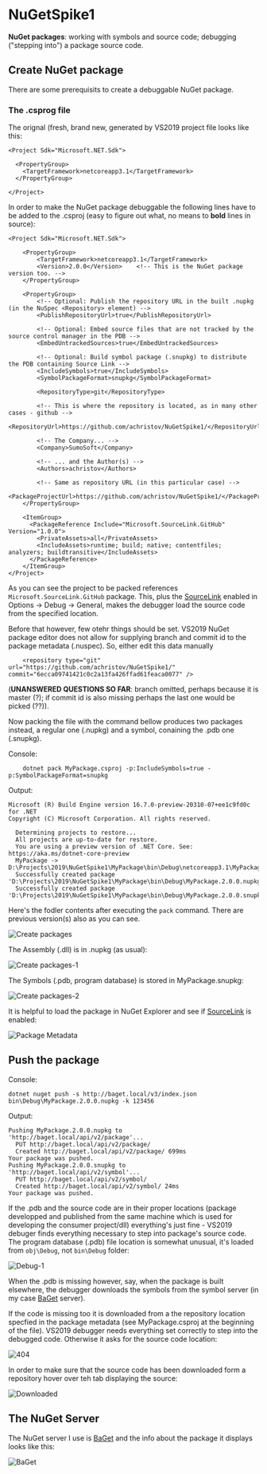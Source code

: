 # NuGetSpike1
**NuGet packages**: working with symbols and source code; debugging ("stepping into") a package source code.

## Create NuGet package ##

There are some prerequisits to create a debuggable NuGet package.

### The .csprog file ###
The orignal (fresh, brand new, generated by VS2019 project file looks like this:
```
<Project Sdk="Microsoft.NET.Sdk">

  <PropertyGroup>
    <TargetFramework>netcoreapp3.1</TargetFramework>
  </PropertyGroup>

</Project>
```

In order to make the NuGet package debuggable the following lines have to be added to the .csproj (easy to figure out what, no means to **bold** lines in source):
```
<Project Sdk="Microsoft.NET.Sdk">

    <PropertyGroup>
        <TargetFramework>netcoreapp3.1</TargetFramework>
        <Version>2.0.0</Version>    <!-- This is the NuGet package version too. -->
    </PropertyGroup>

    <PropertyGroup>
        <!-- Optional: Publish the repository URL in the built .nupkg (in the NuSpec <Repository> element) -->
        <PublishRepositoryUrl>true</PublishRepositoryUrl>

        <!-- Optional: Embed source files that are not tracked by the source control manager in the PDB -->
        <EmbedUntrackedSources>true</EmbedUntrackedSources>

        <!-- Optional: Build symbol package (.snupkg) to distribute the PDB containing Source Link -->
        <IncludeSymbols>true</IncludeSymbols>
        <SymbolPackageFormat>snupkg</SymbolPackageFormat>

        <RepositoryType>git</RepositoryType>

        <!-- This is where the repository is located, as in many other cases - github -->
        <RepositoryUrl>https://github.com/achristov/NuGetSpike1/</RepositoryUrl>
        
        <!-- The Company... -->
        <Company>SumoSoft</Company>
        
        <!-- ... and the Author(s) -->
        <Authors>achristov</Authors>

        <!-- Same as repository URL (in this particular case) -->
        <PackageProjectUrl>https://github.com/achristov/NuGetSpike1/</PackageProjectUrl>
    </PropertyGroup>

    <ItemGroup>
      <PackageReference Include="Microsoft.SourceLink.GitHub" Version="1.0.0">
        <PrivateAssets>all</PrivateAssets>
        <IncludeAssets>runtime; build; native; contentfiles; analyzers; buildtransitive</IncludeAssets>
      </PackageReference>
    </ItemGroup>
</Project>
```

As you can see the project to be packed references ``` Microsoft.SourceLink.GitHub ``` package. This, plus the [SourceLink](https://github.com/dotnet/sourcelink) enabled in Options -> Debug -> General, makes the debugger load the source code from the specified location.

Before that however, few otehr things should be set. VS2019 NuGet package editor does not allow for supplying branch and commit id to the package metadata (.nuspec). So, either edit this data manually 
```
    <repository type="git" url="https://github.com/achristov/NuGetSpike1/" commit="6ecca09741421c0c2a13fa426ffad61feaca0077" />
```
(**UNANSWERED QUESTIONS SO FAR**: branch omitted, perhaps because it is master (?); if commit id is also missing perhaps the last one would be picked (??)).

Now packing the file with the command bellow produces two packages instead, a regular one (.nupkg) and a symbol, conaining the .pdb one (.snupkg).

Console:
```
    dotnet pack MyPackage.csproj -p:IncludeSymbols=true -p:SymbolPackageFormat=snupkg
```    
Output:
```
Microsoft (R) Build Engine version 16.7.0-preview-20310-07+ee1c9fd0c for .NET
Copyright (C) Microsoft Corporation. All rights reserved.

  Determining projects to restore...
  All projects are up-to-date for restore.
  You are using a preview version of .NET Core. See: https://aka.ms/dotnet-core-preview
  MyPackage -> D:\Projects\2019\NuGetSpike1\MyPackage\bin\Debug\netcoreapp3.1\MyPackage.dll
  Successfully created package 'D:\Projects\2019\NuGetSpike1\MyPackage\bin\Debug\MyPackage.2.0.0.nupkg'.
  Successfully created package 'D:\Projects\2019\NuGetSpike1\MyPackage\bin\Debug\MyPackage.2.0.0.snupkg'.
```  

Here's the fodler contents after executing the ```pack``` command. There are previous version(s) also as you can see.

![Create packages](https://github.com/achristov/NuGetSpike1/blob/Documentation/Images/Annotation%202020-07-09%20140213.png "Directory structure after 'dotnet pack...'")

The Assembly (.dll) is in .nupkg (as usual):

![Create packages-1](https://github.com/achristov/NuGetSpike1/blob/Documentation/Images/Annotation%202020-07-09%20141015.png "Contents of .nupkg in NuGet Explorer")

The Symbols (.pdb, program database) is stored in MyPackage.snupkg:

![Create packages-2](https://github.com/achristov/NuGetSpike1/blob/Documentation/Images/Annotation%202020-07-09%20141133.png "Contents of .snupkg in NuGet Explorer")

It is helpful to load the package in NuGet Explorer and see if [SourceLink](https://github.com/dotnet/sourcelink) is enabled:

![Package Metadata](https://github.com/achristov/NuGetSpike1/blob/Documentation/Images/Annotation%202020-07-10%20121150.png "NuGet Explorer showing package metadata")

## Push the package ##

Console:
```
dotnet nuget push -s http://baget.local/v3/index.json bin\Debug\MyPackage.2.0.0.nupkg -k 123456
```

Output:
```
Pushing MyPackage.2.0.0.nupkg to 'http://baget.local/api/v2/package'...
  PUT http://baget.local/api/v2/package/
  Created http://baget.local/api/v2/package/ 699ms                      
Your package was pushed.
Pushing MyPackage.2.0.0.snupkg to 'http://baget.local/api/v2/symbol'...  
  PUT http://baget.local/api/v2/symbol/
  Created http://baget.local/api/v2/symbol/ 24ms
Your package was pushed.
```

If the .pdb and the source code are in their proper locations (package developped and published from the same machine which is used for developing the consumer project/dll) everything's just fine - VS2019 debuger finds everything necessary to step into package's source code. The program database (.pdb) file location is somewhat unusual, it's loaded from ```obj\Debug```, not ```bin\Debug``` folder:

![Debug-1](https://github.com/achristov/NuGetSpike1/blob/Documentation/Images/Annotation%202020-07-09%20142220.png "'.pdb' location")

When the .pdb is missing however, say, when the package is built elsewhere, the debugger downloads the symbols from the symbol server (in my case [BaGet](https://github.com/loic-sharma/BaGet "BaGet on GitHub") server). 

If the code is missing too it is downloaded from a the repository location specfied in the package metadata (see MyPackage.csproj at the beginning of the file). VS2019 debugger needs everything set correctly to step into the debugged code. Otherwise it asks for the source code location:

![404](https://github.com/achristov/NuGetSpike1/blob/Documentation/Images/Annotation%202020-07-10%20130007.png " Not Found")

In order to make sure that the source code has been downloaded form a repository hover over teh tab displaying the source:

![Downloaded](https://github.com/achristov/NuGetSpike1/blob/Documentation/Images/Annotation%202020-07-10%20130218.png "Source Code downloaded by debugger")

## The NuGet Server ##

The NuGet server I use is [BaGet](https://github.com/loic-sharma/BaGet "BaGet on GitHub") and the info about the package it displays looks like this:

![BaGet](https://github.com/achristov/NuGetSpike1/blob/Documentation/Images/Annotation%202020-07-09%20155933.png  "BaGet server displaying info about the package")



